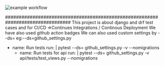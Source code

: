 ![example workflow](https://github.com/bhavyatws/Django-And-Drf-Pytest/actions/workflows/django.yaml/badge.svg)

<!-- This is source syntax for putting github badges -->
<!-- source: https://docs.github.com/en/actions/monitoring-and-troubleshooting-workflows/adding-a-workflow-status-badge -->
<!-- ![example workflow](https://github.com/<OWNER>/<REPOSITORY>/actions/workflows/<WORKFLOW_FILE>/badge.svg) -->
################################################################################
This project is about django and drf test cases and for CI/CD =>Continues Integrations / Continous Deployment
We have also used github action badges
We can also used custom settings by --ds=<settingsfilename> eg:--ds=github_settings.py
 - name: Run tests
        run: |
            pytest --ds= github_settings.py -v  --nomigrations
      - name: Run tests for api
        run: |
            pytest --ds= github_settings.py -v  api/tests/test_views.py --nomigrations
